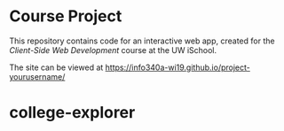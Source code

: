 # Course Project

This repository contains code for an interactive web app, created for the _Client-Side Web Development_ course at the UW iSchool.

The site can be viewed at <https://info340a-wi19.github.io/project-yourusername/>
# college-explorer
